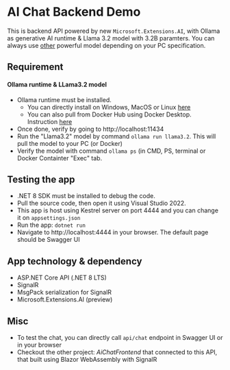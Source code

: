 # AI Chat Backend Demo
This is backend API powered by new `Microsoft.Extensions.AI`, with Ollama as generative AI runtime & Llama 3.2 model with 3.2B paramters. You can always use [other](https://ollama.com/search) powerful model depending on your PC specification.

## Requirement
#### Ollama runtime & LLama3.2 model
- Ollama runtime must be installed.
  - You can directly install on Windows, MacOS or Linux [here](https://ollama.com/download)
  - You can also pull from Docker Hub using Docker Desktop. Instruction [here](https://hub.docker.com/r/ollama/ollama)
- Once done, verify by going to http://localhost:11434
- Run the "Llama3.2" model by command `ollama run llama3.2`. This will pull the model to your PC (or Docker)
- Verify the model with command `ollama ps` (in CMD, PS, terminal or Docker Containter "Exec" tab.

## Testing the app
- .NET 8 SDK must be installed to debug the code.
- Pull the source code, then open it using Visual Studio 2022.
- This app is host using Kestrel server on port 4444 and you can change it on `appsettings.json`
- Run the app: `dotnet run`
- Navigate to http://localhost:4444 in your browser. The default page should be Swagger UI 
  
## App technology & dependency
- ASP.NET Core API (.NET 8 LTS)
- SignalR
- MsgPack serialization for SignalR
- Microsoft.Extensions.AI (preview)

## Misc
- To test the chat, you can directly call `api/chat` endpoint in Swagger UI or in your browser
- Checkout the other project: *AiChatFrontend* that connected to this API, that built using Blazor WebAssembly with SignalR
